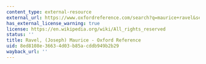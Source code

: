 ```yaml
---
content_type: external-resource
external_url: https://www.oxfordreference.com/search?q=maurice+ravel&searchBtn=Search&isQuickSearch=true
has_external_license_warning: true
license: https://en.wikipedia.org/wiki/All_rights_reserved
status: ''
title: Ravel, (Joseph) Maurice - Oxford Reference
uid: 8ed8108e-3663-4d03-b85a-cddb949b2b29
wayback_url: ''
---
```

